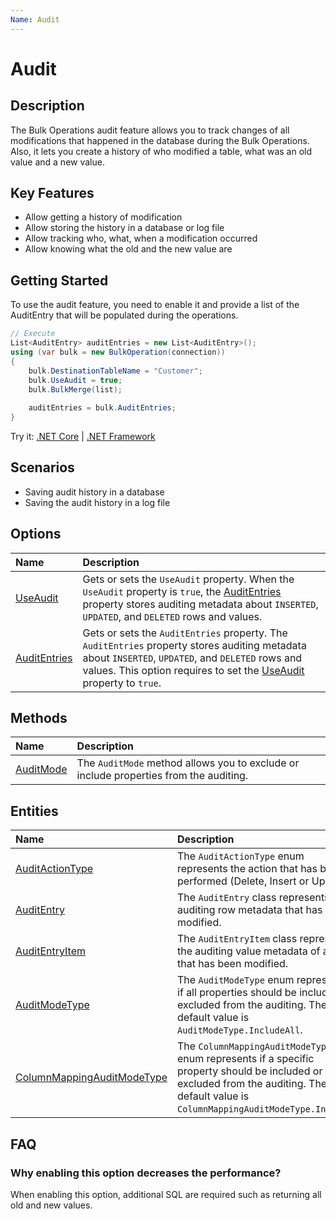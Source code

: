 ```yaml
---
Name: Audit
---
```


# Audit

## Description

The Bulk Operations audit feature allows you to track changes of all modifications that happened in the database during the Bulk Operations. Also, it lets you create a history of who modified a table, what was an old value and a new value.

## Key Features

- Allow getting a history of modification
- Allow storing the history in a database or log file
- Allow tracking who, what, when a modification occurred
- Allow knowing what the old and the new value are

## Getting Started

To use the audit feature, you need to enable it and provide a list of the AuditEntry that will be populated during the operations.

```csharp
// Execute
List<AuditEntry> auditEntries = new List<AuditEntry>();
using (var bulk = new BulkOperation(connection))
{
    bulk.DestinationTableName = "Customer";
    bulk.UseAudit = true;
    bulk.BulkMerge(list);
            
    auditEntries = bulk.AuditEntries;
}
```

Try it: [.NET Core](https://dotnetfiddle.net/8GlI8t) | [.NET Framework](https://dotnetfiddle.net/sX9PaM)

## Scenarios

- Saving audit history in a database
- Saving the audit history in a log file

## Options

| Name                               | Description                                                           |
|:-----------------------------------|:----------------------------------------------------------------------|
|[UseAudit](audit/use-audit.md)  | Gets or sets the `UseAudit` property. When the `UseAudit` property is `true`, the [AuditEntries](audit/audit-entries.md) property stores auditing metadata about `INSERTED`, `UPDATED`, and `DELETED` rows and values. |
|[AuditEntries](audit/audit-entries.md)  | Gets or sets the `AuditEntries` property. The `AuditEntries` property stores auditing metadata about `INSERTED`, `UPDATED`, and `DELETED` rows and values. This option requires to set the [UseAudit](audit/use-audit.md) property to `true`. |

## Methods

| Name                               | Description                                                           |
|:-----------------------------------|:----------------------------------------------------------------------|
|[AuditMode](audit/audit-mode.md)  | The `AuditMode` method allows you to exclude or include properties from the auditing. |

## Entities

| Name                               | Description                                                           |
|:-----------------------------------|:----------------------------------------------------------------------|
|[AuditActionType](audit/audit-action-type.md) | The `AuditActionType` enum represents the action that has been performed (Delete, Insert or Update). |
|[AuditEntry](audit/audit-entry.md) | The `AuditEntry` class represents the auditing row metadata that has been modified. |
|[AuditEntryItem](audit/audit-entry-item.md) | The `AuditEntryItem` class represents the auditing value metadata of a row that has been modified. |
|[AuditModeType](audit/audit-mode-type.md) | The `AuditModeType` enum represents if all properties should be included or excluded from the auditing. The default value is `AuditModeType.IncludeAll`. |
|[ColumnMappingAuditModeType](audit/column-mapping-audit-mode-type.md) | The `ColumnMappingAuditModeType` enum represents if a specific property should be included or excluded from the auditing. The default value is `ColumnMappingAuditModeType.Inherit`. |

## FAQ

### Why enabling this option decreases the performance?

When enabling this option, additional SQL are required such as returning all old and new values.
